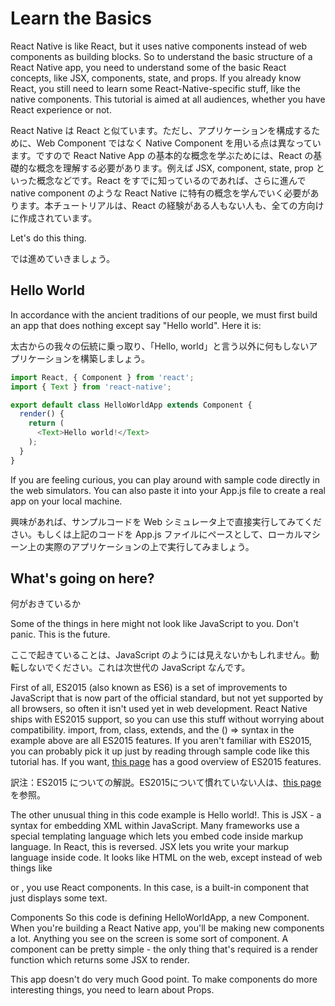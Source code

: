 # Learn the Basics 

React Native is like React, but it uses native components instead of web components as building blocks. So to understand the basic structure of a React Native app, you need to understand some of the basic React concepts, like JSX, components, state, and props. If you already know React, you still need to learn some React-Native-specific stuff, like the native components. This tutorial is aimed at all audiences, whether you have React experience or not.

React Native は React と似ています。ただし、アプリケーションを構成するために、Web Component ではなく Native Component を用いる点は異なっています。ですので React Native App の基本的な概念を学ぶためには、React の基礎的な概念を理解する必要があります。例えば JSX, component, state, prop といった概念などです。React をすでに知っているのであれば、さらに進んで native component のような React Native に特有の概念を学んでいく必要があります。本チュートリアルは、React の経験がある人もない人も、全ての方向けに作成されています。

Let's do this thing.

では進めていきましょう。

## Hello World 

In accordance with the ancient traditions of our people, we must first build an app that does nothing except say "Hello world". Here it is:

太古からの我々の伝統に乗っ取り、「Hello, world」と言う以外に何もしないアプリケーションを構築しましょう。

```js
import React, { Component } from 'react';
import { Text } from 'react-native';

export default class HelloWorldApp extends Component {
  render() {
    return (
      <Text>Hello world!</Text>
    );
  }
}

```

If you are feeling curious, you can play around with sample code directly in the web simulators. You can also paste it into your App.js file to create a real app on your local machine.

興味があれば、サンプルコードを Web シミュレータ上で直接実行してみてください。もしくは上記のコードを App.js ファイルにペースとして、ローカルマシーン上の実際のアプリケーションの上で実行してみましょう。

## What's going on here?
何がおきているか

Some of the things in here might not look like JavaScript to you. Don't panic. This is the future.

ここで起きていることは、JavaScript のようには見えないかもしれません。動転しないでください。これは次世代の JavaScript なんです。

First of all, ES2015 (also known as ES6) is a set of improvements to JavaScript that is now part of the official standard, but not yet supported by all browsers, so often it isn't used yet in web development. React Native ships with ES2015 support, so you can use this stuff without worrying about compatibility. import, from, class, extends, and the () => syntax in the example above are all ES2015 features. If you aren't familiar with ES2015, you can probably pick it up just by reading through sample code like this tutorial has. If you want, [this page](https://babeljs.io/learn-es2015/) has a good overview of ES2015 features.

訳注：ES2015 についての解説。ES2015について慣れていない人は、[this page](https://babeljs.io/learn-es2015/)を参照。

The other unusual thing in this code example is <Text>Hello world!</Text>. This is JSX - a syntax for embedding XML within JavaScript. Many frameworks use a special templating language which lets you embed code inside markup language. In React, this is reversed. JSX lets you write your markup language inside code. It looks like HTML on the web, except instead of web things like <div> or <span>, you use React components. In this case, <Text> is a built-in component that just displays some text.

Components 
So this code is defining HelloWorldApp, a new Component. When you're building a React Native app, you'll be making new components a lot. Anything you see on the screen is some sort of component. A component can be pretty simple - the only thing that's required is a render function which returns some JSX to render.

This app doesn't do very much 
Good point. To make components do more interesting things, you need to learn about Props.